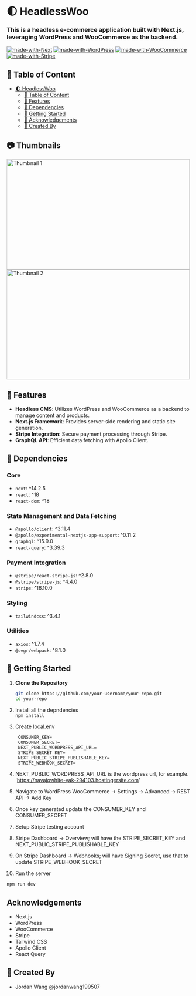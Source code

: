 # 🌓 HeadlessWoo

### This is a headless e-commerce application built with Next.js, leveraging WordPress and WooCommerce as the backend.

[![made-with-Next](https://img.shields.io/badge/Made%20with-Next.js%20-success)](https://nextjs.org/)
[![made-with-WordPress](https://img.shields.io/badge/Made%20with-WordPress%20-blue)](https://wordpress.com/)
[![made-with-WooCommerce](https://img.shields.io/badge/Made%20with-WooCommerce%20-yellow)](https://woocommerce.com/)
[![made-with-Stripe](https://img.shields.io/badge/Made%20with-Stripe%20-orange)](https://stripe.com/)

## 📑 Table of Content
- [🌓 HeadlessWoo](#-headlesswoo)
  - [📑 Table of Content](#-table-of-content)
  - [🌟 Features](#-features)
  - [🧱 Dependencies](#-dependencies)
  - [🚀 Getting Started](#-getting-started)
  - [📘 Acknowledgements](#-ackowledgements)
  - [🔨 Created By](#-created-by)
    
## 📷 Thumbnails
<img src="https://github.com/user-attachments/assets/ee97353c-2bb1-4396-a135-8bc732929039" alt="Thumbnail 1" width="500" height="300">
<img src="https://github.com/user-attachments/assets/72f619ed-1c0d-4118-a4b6-97dd0eb5136e" alt="Thumbnail 2" width="500" height="300">

## 🌟 Features

- **Headless CMS**: Utilizes WordPress and WooCommerce as a backend to manage content and products.
- **Next.js Framework**: Provides server-side rendering and static site generation.
- **Stripe Integration**: Secure payment processing through Stripe.
- **GraphQL API**: Efficient data fetching with Apollo Client.

## 🧱 Dependencies

### Core

- `next`: ^14.2.5
- `react`: ^18
- `react-dom`: ^18

### State Management and Data Fetching

- `@apollo/client`: ^3.11.4
- `@apollo/experimental-nextjs-app-support`: ^0.11.2
- `graphql`: ^15.9.0
- `react-query`: ^3.39.3

### Payment Integration

- `@stripe/react-stripe-js`: ^2.8.0
- `@stripe/stripe-js`: ^4.4.0
- `stripe`: ^16.10.0

### Styling

- `tailwindcss`: ^3.4.1

### Utilities

- `axios`: ^1.7.4
- `@svgr/webpack`: ^8.1.0

## 🚀 Getting Started

1. **Clone the Repository**

   ```bash
   git clone https://github.com/your-username/your-repo.git
   cd your-repo
2. Install all the depndencies <br>
   `npm install`
3. Create local.env
   ```
    CONSUMER_KEY=
    CONSUMER_SECRET=
    NEXT_PUBLIC_WORDPRESS_API_URL=
    STRIPE_SECRET_KEY=
    NEXT_PUBLIC_STRIPE_PUBLISHABLE_KEY=
    STRIPE_WEBHOOK_SECRET=
   ```
4. NEXT_PUBLIC_WORDPRESS_API_URL is the wordpress url, for example. 'https://navajowhite-yak-294103.hostingersite.com'
5. Navigate to WordPress WooCommerce -> Settings -> Advanced -> REST API -> Add Key
6. Once key generated update the CONSUMER_KEY and CONSUMER_SECRET
7. Setup Stripe testing account
8. Stripe Dashboard -> Overview; will have the STRIPE_SECRET_KEY and NEXT_PUBLIC_STRIPE_PUBLISHABLE_KEY
9. On Stripe Dashboard -> Webhooks; will have Signing Secret, use that to update STRIPE_WEBHOOK_SECRET
10. Run the server
   ```sh
   npm run dev
   ```

## Acknowledgements
- Next.js
- WordPress
- WooCommerce
- Stripe
- Tailwind CSS
- Apollo Client
- React Query

## 🔨 Created By

- Jordan Wang @jordanwang199507
